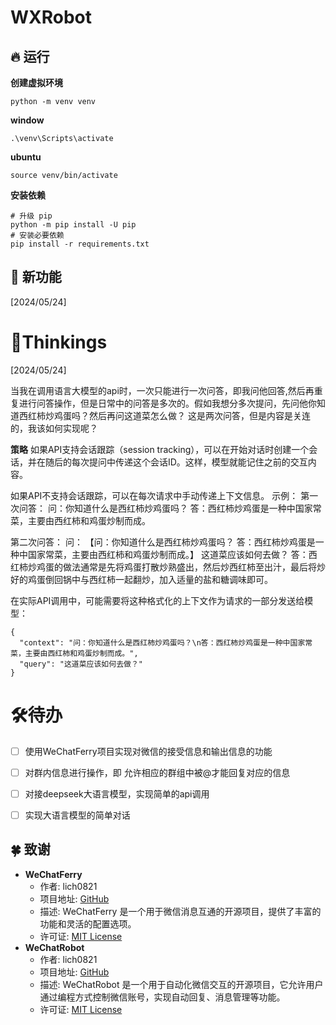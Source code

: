 # WXRobot

## 🔥 运行

**创建虚拟环境**

```
python -m venv venv
```

**window**

```
.\venv\Scripts\activate
```

**ubuntu**

```
source venv/bin/activate
```

**安装依赖**

```
# 升级 pip
python -m pip install -U pip
# 安装必要依赖
pip install -r requirements.txt
```



## 🔆 新功能

[2024/05/24] 



# 📝Thinkings

[2024/05/24] 

当我在调用语言大模型的api时，一次只能进行一次问答，即我问他回答,然后再重复进行问答操作，但是日常中的问答是多次的。假如我想分多次提问，先问他你知道西红柿炒鸡蛋吗？然后再问这道菜怎么做？
这是两次问答，但是内容是关连的，我该如何实现呢？

**策略**
如果API支持会话跟踪（session tracking），可以在开始对话时创建一个会话，并在随后的每次提问中传递这个会话ID。这样，模型就能记住之前的交互内容。

如果API不支持会话跟踪，可以在每次请求中手动传递上下文信息。
示例：
第一次问答：
问：你知道什么是西红柿炒鸡蛋吗？
答：西红柿炒鸡蛋是一种中国家常菜，主要由西红柿和鸡蛋炒制而成。

第二次问答：
问：
【问：你知道什么是西红柿炒鸡蛋吗？
答：西红柿炒鸡蛋是一种中国家常菜，主要由西红柿和鸡蛋炒制而成。】
这道菜应该如何去做？
答：西红柿炒鸡蛋的做法通常是先将鸡蛋打散炒熟盛出，然后炒西红柿至出汁，最后将炒好的鸡蛋倒回锅中与西红柿一起翻炒，加入适量的盐和糖调味即可。

在实际API调用中，可能需要将这种格式化的上下文作为请求的一部分发送给模型：

```
{
  "context": "问：你知道什么是西红柿炒鸡蛋吗？\n答：西红柿炒鸡蛋是一种中国家常菜，主要由西红柿和鸡蛋炒制而成。",
  "query": "这道菜应该如何去做？"
}
```





# 🛠️待办

- [ ] 使用WeChatFerry项目实现对微信的接受信息和输出信息的功能
- [ ] 对群内信息进行操作，即 允许相应的群组中被@才能回复对应的信息
- [ ] 对接deepseek大语言模型，实现简单的api调用
- [ ] 实现大语言模型的简单对话





## 🍀 致谢

- **WeChatFerry**
  - 作者: lich0821
  - 项目地址: [GitHub](https://github.com/lich0821/WeChatFerry)
  - 描述: WeChatFerry 是一个用于微信消息互通的开源项目，提供了丰富的功能和灵活的配置选项。
  - 许可证: [MIT License](https://github.com/lich0821/WeChatFerry/blob/master/LICENSE)
- **WeChatRobot**
  - 作者: lich0821
  - 项目地址: [GitHub](https://github.com/lich0821/WeChatRobot)
  - 描述: WeChatRobot 是一个用于自动化微信交互的开源项目，它允许用户通过编程方式控制微信账号，实现自动回复、消息管理等功能。
  - 许可证: [MIT License](https://github.com/lich0821/WeChatRobot/blob/master/LICENSE)




































